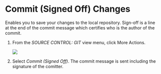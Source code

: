 <!-- loio6b32b52648b946459305b182dbe2ccb7 -->

# Commit \(Signed Off\) Changes

Enables you to save your changes to the local repository. Sign-off is a line at the end of the commit message which certifies who is the author of the commit.

1.  From the *SOURCE CONTROL: GIT* view menu, click More Actions.

    ![](images/Git_More_Actions_button_5a1fc7b.png)

2.  Select *Commit \(Signed Off\)*. The commit message is sent including the signature of the comitter.

